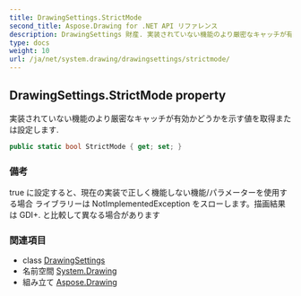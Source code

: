 ```yaml
---
title: DrawingSettings.StrictMode
second_title: Aspose.Drawing for .NET API リファレンス
description: DrawingSettings 財産. 実装されていない機能のより厳密なキャッチが有効かどうかを示す値を取得または設定します.
type: docs
weight: 10
url: /ja/net/system.drawing/drawingsettings/strictmode/
---
```

## DrawingSettings.StrictMode property

実装されていない機能のより厳密なキャッチが有効かどうかを示す値を取得または設定します.

```csharp
public static bool StrictMode { get; set; }
```

### 備考

true に設定すると、現在の実装で正しく機能しない機能/パラメーターを使用する場合 ライブラリーは NotImplementedException をスローします。描画結果は GDI+. と比較して異なる場合があります

### 関連項目

* class [DrawingSettings](../)
* 名前空間 [System.Drawing](../../drawingsettings/)
* 組み立て [Aspose.Drawing](../../../)


